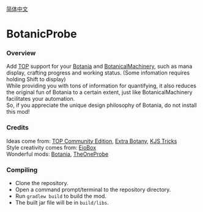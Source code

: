 [简体中文](./README.md)

# BotanicProbe

### Overview
Add [TOP](https://www.curseforge.com/minecraft/mc-mods/the-one-probe) support for your [Botania](https://www.curseforge.com/minecraft/mc-mods/botania) and [BotanicalMachinery](https://www.curseforge.com/minecraft/mc-mods/botanical-machinery), such as mana display, crafting progress and working status.
(Some infomation requires holding Shift to display)<br>
While providing you with tons of information for quantifying,
it also reduces the original fun of Botania to a certain extent, just like BotanicalMachinery facilitates your automation.<br>
So, if you appreciate the unique design philosophy of Botania, do not install this mod!

### Credits
Ideas come from: [TOP Community Edition](https://github.com/ukmojb/The-One-Probe-Community-Edition/tree/main/src/main/java/mcjty/theoneprobe/mods/botania), [Extra Botany](https://github.com/ExtraMeteorP/Extra-Botany/tree/master/src/main/java/com/meteor/extrabotany/client/integration/theoneprobe), [KJS Tricks](https://www.mcmod.cn/post/3406.html)<br>
Style creativity comes from: [EioBox](https://github.com/SleepyTrousers/EnderIO-1.5-1.12/blob/master/enderio-base/src/main/java/crazypants/enderio/base/integration/top/TOPCompatibility.java)<br>
Wonderful mods: [Botania](https://github.com/VazkiiMods/Botania), [TheOneProbe](https://github.com/McJtyMods/TheOneProbe)

### Compiling
- Clone the repository.
- Open a command prompt/terminal to the repository directory.
- Run `gradlew build` to build the mod.
- The built jar file will be in `build/libs`.